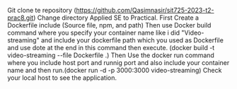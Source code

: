 Git clone te repository (https://github.com/Qasimnasir/sit725-2023-t2-prac8.git)
Change directory Applied SE to Practical.
First Create a Dockerfile include (Source file, npm, and path)
Then use Docker build command where you specify your container name like i did "Video-streaming" and include your dockerfile path which you used as Dockerfile and use dote at the end in this command then execute.
(docker build -t video-streaming --file Dockerfile .)
Then Use the docker run command where you include host port and runnig port and also include your container name and then run.(docker run -d -p 3000:3000 video-streaming)
Check your local host to see the application.
